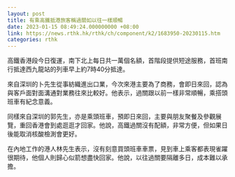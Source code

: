 ```yaml
---
layout: post
title: 有乘高鐵抵港旅客稱過關如以往一樣順暢
date: 2023-01-15 08:49:24.000000000 +08:00
link: https://news.rthk.hk/rthk/ch/component/k2/1683950-20230115.htm
categories: rthk
---
```


高鐵香港段今日復運，南下北上每日共一萬個名額，首階段提供短途服務，首班南行抵達西九龍站的列車早上約7時40分抵達。

來自深圳的卜先生從事紡織進出口業，今次來港主要為了商務，會即日來回，認為與客戶面對面溝通對業務往來比較好。他表示，過關跟以前一樣非常順暢，乘搭頭班車有紀念意義。

同樣來自深圳的郭先生，亦是乘頭班車，預即日來回，主要與朋友聚餐及參觀展覽，重回香港會到處逛逛才回家。他說，高鐵過關沒有配額，非常方便，但如果日後能取消核酸檢測會更好。

在內地工作的港人林先生表示，沒有刻意買頭班車車票，見到車上乘客都表現雀躍很期待，他個人則歸心似箭想盡快回家。他說，以往過關要隔離多日，成本難以承擔。
